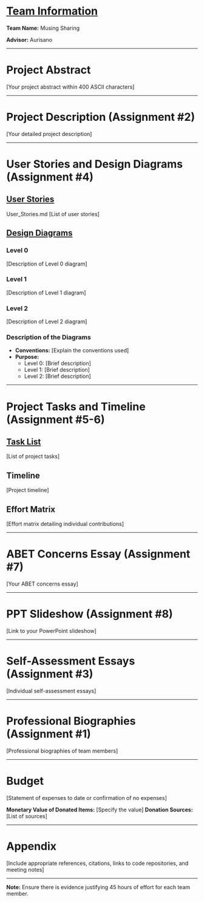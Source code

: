 # [Team Information](https://github.com/NoahGarfunkel/MusicSharing/blob/main/Essays/GroupAssignment3.md)

**Team Name:** Musing Sharing

**Advisor:** Aurisano

---

# Project Abstract

[Your project abstract within 400 ASCII characters]

---

# Project Description (Assignment #2)

[Your detailed project description]

---

# User Stories and Design Diagrams (Assignment #4)

## [User Stories](https://github.com/NoahGarfunkel/MusicSharing/blob/main/User_Stories.md)
User_Stories.md
[List of user stories]

## [Design Diagrams](https://github.com/NoahGarfunkel/MusicSharing/tree/main/Design_Diagrams)

### Level 0

[Description of Level 0 diagram]

### Level 1

[Description of Level 1 diagram]

### Level 2

[Description of Level 2 diagram]

### Description of the Diagrams

- **Conventions:** [Explain the conventions used]
- **Purpose:**
  - Level 0: [Brief description]
  - Level 1: [Brief description]
  - Level 2: [Brief description]

---

# Project Tasks and Timeline (Assignment #5-6)

## [Task List](https://github.com/NoahGarfunkel/MusicSharing/blob/main/Tasklist.md)

[List of project tasks]

## Timeline

[Project timeline]

## Effort Matrix

[Effort matrix detailing individual contributions]

---

# ABET Concerns Essay (Assignment #7)

[Your ABET concerns essay]

---

# PPT Slideshow (Assignment #8)

[Link to your PowerPoint slideshow]

---

# Self-Assessment Essays (Assignment #3)

[Individual self-assessment essays]

---

# Professional Biographies (Assignment #1)

[Professional biographies of team members]

---

# Budget

[Statement of expenses to date or confirmation of no expenses]

**Monetary Value of Donated Items:** [Specify the value]
**Donation Sources:** [List of sources]

---

# Appendix

[Include appropriate references, citations, links to code repositories, and meeting notes]

---

**Note:** Ensure there is evidence justifying 45 hours of effort for each team member.
